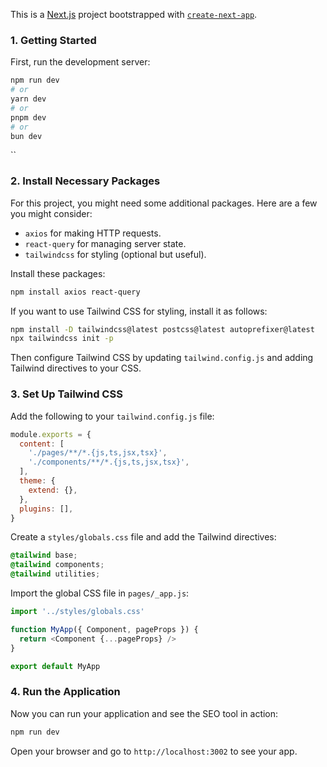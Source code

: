 This is a [Next.js](https://nextjs.org/) project bootstrapped with [`create-next-app`](https://github.com/vercel/next.js/tree/canary/packages/create-next-app).

### 1. Getting Started

First, run the development server:

```bash
npm run dev
# or
yarn dev
# or
pnpm dev
# or
bun dev
```
``

### 2. Install Necessary Packages

For this project, you might need some additional packages. Here are a few you might consider:

- `axios` for making HTTP requests.
- `react-query` for managing server state.
- `tailwindcss` for styling (optional but useful).

Install these packages:

```bash
npm install axios react-query
```

If you want to use Tailwind CSS for styling, install it as follows:

```bash
npm install -D tailwindcss@latest postcss@latest autoprefixer@latest
npx tailwindcss init -p
```

Then configure Tailwind CSS by updating `tailwind.config.js` and adding Tailwind directives to your CSS.

### 3. Set Up Tailwind CSS

Add the following to your `tailwind.config.js` file:

```js
module.exports = {
  content: [
    './pages/**/*.{js,ts,jsx,tsx}',
    './components/**/*.{js,ts,jsx,tsx}',
  ],
  theme: {
    extend: {},
  },
  plugins: [],
}
```

Create a `styles/globals.css` file and add the Tailwind directives:

```css
@tailwind base;
@tailwind components;
@tailwind utilities;
```

Import the global CSS file in `pages/_app.js`:

```js
import '../styles/globals.css'

function MyApp({ Component, pageProps }) {
  return <Component {...pageProps} />
}

export default MyApp
```


### 4. Run the Application

Now you can run your application and see the SEO tool in action:

```bash
npm run dev
```

Open your browser and go to `http://localhost:3002` to see your app.


